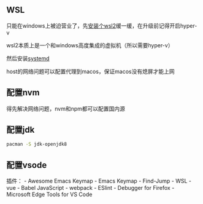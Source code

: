 <!--
.. title: Windows开发环境搭建
.. slug: windowskai-fa-huan-jing-da-jian
.. date: 2023-08-13 21:53:33 UTC+08:00
.. tags: 
.. category: 
.. link: 
.. description: 
.. type: text
-->
## WSL 
只能在windows上被迫营业了，先[安装个wsl2](https://zhuanlan.zhihu.com/p/266585727)缓一缓，在升级前记得开启hyper-v 

wsl2本质上是一个和windows高度集成的虚拟机（所以需要hyper-v）

然后安装[systemd](https://github.com/badgumby/arch-wsl)

host的网络问题可以配置代理到macos，保证macos没有熄屏才能上网

## 配置nvm

得先解决网络问题，nvm和npm都可以配置国内源

## 配置jdk

```bash
pacman -S jdk-openjdk8
```

## 配置vsode
插件：
    - Awesome Emacs Keymap
    - Emacs Keymap
    - Find-Jump 
    - WSL 
    - vue
    - Babel JavaScript 
    - webpack 
    - ESlint 
    - Debugger for Firefox
    - Microsoft Edge Tools for VS Code 



